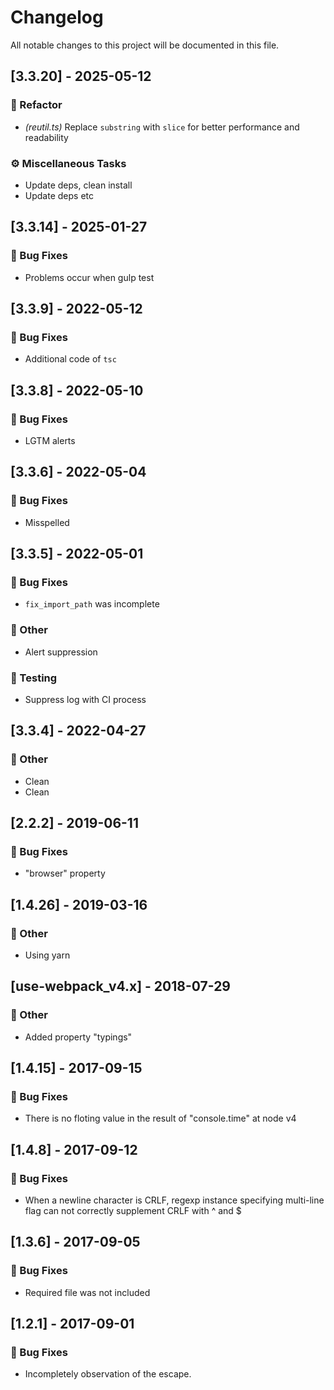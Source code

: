 # Changelog

All notable changes to this project will be documented in this file.

## [3.3.20] - 2025-05-12

### 🚜 Refactor

- *(reutil.ts)* Replace `substring` with `slice` for better performance and readability

### ⚙️ Miscellaneous Tasks

- Update deps, clean install
- Update deps etc

## [3.3.14] - 2025-01-27

### 🐛 Bug Fixes

- Problems occur when gulp test

## [3.3.9] - 2022-05-12

### 🐛 Bug Fixes

- Additional code of `tsc`

## [3.3.8] - 2022-05-10

### 🐛 Bug Fixes

- LGTM alerts

## [3.3.6] - 2022-05-04

### 🐛 Bug Fixes

- Misspelled

## [3.3.5] - 2022-05-01

### 🐛 Bug Fixes

- `fix_import_path` was incomplete

### 💼 Other

- Alert suppression

### 🧪 Testing

- Suppress log with CI process

## [3.3.4] - 2022-04-27

### 💼 Other

- Clean
- Clean

## [2.2.2] - 2019-06-11

### 🐛 Bug Fixes

- "browser" property

## [1.4.26] - 2019-03-16

### 💼 Other

- Using yarn

## [use-webpack_v4.x] - 2018-07-29

### 💼 Other

- Added property "typings"

## [1.4.15] - 2017-09-15

### 🐛 Bug Fixes

- There is no floting value in the result of "console.time" at node v4

## [1.4.8] - 2017-09-12

### 🐛 Bug Fixes

- When a newline character is CRLF, regexp instance specifying multi-line flag can not correctly supplement CRLF with ^ and $

## [1.3.6] - 2017-09-05

### 🐛 Bug Fixes

- Required file was not included

## [1.2.1] - 2017-09-01

### 🐛 Bug Fixes

- Incompletely observation of the escape.

<!-- generated by git-cliff -->
